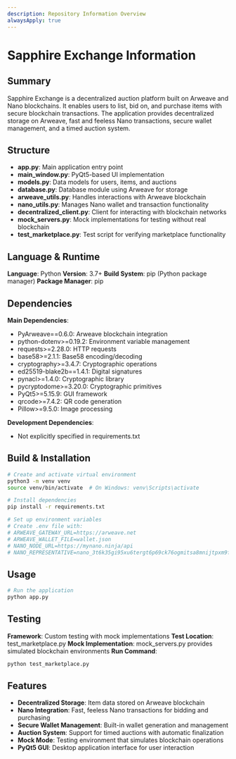 ```yaml
---
description: Repository Information Overview
alwaysApply: true
---
```


# Sapphire Exchange Information

## Summary
Sapphire Exchange is a decentralized auction platform built on Arweave and Nano blockchains. It enables users to list, bid on, and purchase items with secure blockchain transactions. The application provides decentralized storage on Arweave, fast and feeless Nano transactions, secure wallet management, and a timed auction system.

## Structure
- **app.py**: Main application entry point
- **main_window.py**: PyQt5-based UI implementation
- **models.py**: Data models for users, items, and auctions
- **database.py**: Database module using Arweave for storage
- **arweave_utils.py**: Handles interactions with Arweave blockchain
- **nano_utils.py**: Manages Nano wallet and transaction functionality
- **decentralized_client.py**: Client for interacting with blockchain networks
- **mock_servers.py**: Mock implementations for testing without real blockchain
- **test_marketplace.py**: Test script for verifying marketplace functionality

## Language & Runtime
**Language**: Python
**Version**: 3.7+
**Build System**: pip (Python package manager)
**Package Manager**: pip

## Dependencies
**Main Dependencies**:
- PyArweave==0.6.0: Arweave blockchain integration
- python-dotenv>=0.19.2: Environment variable management
- requests>=2.28.0: HTTP requests
- base58>=2.1.1: Base58 encoding/decoding
- cryptography>=3.4.7: Cryptographic operations
- ed25519-blake2b==1.4.1: Digital signatures
- pynacl>=1.4.0: Cryptographic library
- pycryptodome>=3.20.0: Cryptographic primitives
- PyQt5>=5.15.9: GUI framework
- qrcode>=7.4.2: QR code generation
- Pillow>=9.5.0: Image processing

**Development Dependencies**:
- Not explicitly specified in requirements.txt

## Build & Installation
```bash
# Create and activate virtual environment
python3 -m venv venv
source venv/bin/activate  # On Windows: venv\Scripts\activate

# Install dependencies
pip install -r requirements.txt

# Set up environment variables
# Create .env file with:
# ARWEAVE_GATEWAY_URL=https://arweave.net
# ARWEAVE_WALLET_FILE=wallet.json
# NANO_NODE_URL=https://mynano.ninja/api
# NANO_REPRESENTATIVE=nano_3t6k35gi95xu6tergt6p69ck76ogmitsa8mnijtpxm9fkcm736xtoncuohr3
```

## Usage
```bash
# Run the application
python app.py
```

## Testing
**Framework**: Custom testing with mock implementations
**Test Location**: test_marketplace.py
**Mock Implementation**: mock_servers.py provides simulated blockchain environments
**Run Command**:
```bash
python test_marketplace.py
```

## Features
- **Decentralized Storage**: Item data stored on Arweave blockchain
- **Nano Integration**: Fast, feeless Nano transactions for bidding and purchasing
- **Secure Wallet Management**: Built-in wallet generation and management
- **Auction System**: Support for timed auctions with automatic finalization
- **Mock Mode**: Testing environment that simulates blockchain operations
- **PyQt5 GUI**: Desktop application interface for user interaction